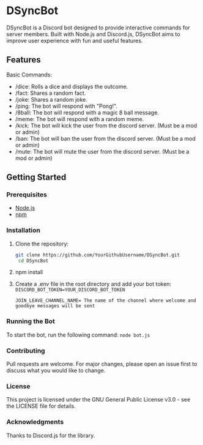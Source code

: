 # DSyncBot

DSyncBot is a Discord bot designed to provide interactive commands for server members. Built with Node.js and Discord.js, DSyncBot aims to improve user experience with fun and useful features.

## Features

Basic Commands:

- /dice: Rolls a dice and displays the outcome.
- /fact: Shares a random fact.
- /joke: Shares a random joke.
- /ping: The bot will respond with "Pong!".
- /8ball: The bot will respond with a magic 8 ball message.
- /meme: The bot will respond with a random meme.
- /kick: The bot will kick the user from the discord server. (Must be a mod or admin)
- /ban: The bot will ban the user from the discord server. (Must be a mod or admin)
- /mute: The bot will mute the user from the discord server. (Must be a mod or admin)

## Getting Started

### Prerequisites

- [Node.js](https://nodejs.org/)
- [npm](https://www.npmjs.com/)

### Installation

1. Clone the repository:
   ```bash
   git clone https://github.com/YourGithubUsername/DSyncBot.git
    cd DSyncBot
2. npm install
3. Create a .env file in the root directory and add your bot token:
   ```DISCORD_BOT_TOKEN=YOUR_DISCORD_BOT_TOKEN```

   ```JOIN_LEAVE_CHANNEL_NAME= The name of the channel where welcome and goodbye messages will be sent```

### Running the Bot
To start the bot, run the following command:
```node bot.js```

### Contributing
Pull requests are welcome. For major changes, please open an issue first to discuss what you would like to change.

### License
This project is licensed under the GNU General Public License v3.0 - see the LICENSE file for details.

### Acknowledgments
Thanks to Discord.js for the library.
